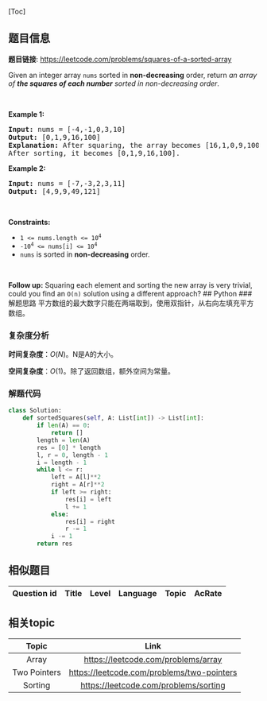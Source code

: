 [Toc]
## 题目信息
**题目链接**: https://leetcode.com/problems/squares-of-a-sorted-array
<p>Given an integer array <code>nums</code> sorted in <strong>non-decreasing</strong> order, return <em>an array of <strong>the squares of each number</strong> sorted in non-decreasing order</em>.</p>

<p>&nbsp;</p>
<p><strong>Example 1:</strong></p>

<pre>
<strong>Input:</strong> nums = [-4,-1,0,3,10]
<strong>Output:</strong> [0,1,9,16,100]
<strong>Explanation:</strong> After squaring, the array becomes [16,1,0,9,100].
After sorting, it becomes [0,1,9,16,100].
</pre>

<p><strong>Example 2:</strong></p>

<pre>
<strong>Input:</strong> nums = [-7,-3,2,3,11]
<strong>Output:</strong> [4,9,9,49,121]
</pre>

<p>&nbsp;</p>
<p><strong>Constraints:</strong></p>

<ul>
	<li><code><span>1 &lt;= nums.length &lt;= </span>10<sup>4</sup></code></li>
	<li><code>-10<sup>4</sup> &lt;= nums[i] &lt;= 10<sup>4</sup></code></li>
	<li><code>nums</code> is sorted in <strong>non-decreasing</strong> order.</li>
</ul>

<p>&nbsp;</p>
<strong>Follow up:</strong> Squaring each element and sorting the new array is very trivial, could you find an <code>O(n)</code> solution using a different approach?
## Python
### 解题思路
平方数组的最大数字只能在两端取到，使用双指针，从右向左填充平方数组。

### 复杂度分析
**时间复杂度**：$O(N)$。N是A的大小。

**空间复杂度**：$O(1)$。除了返回数组，额外空间为常量。

### 解题代码
```python
class Solution:
    def sortedSquares(self, A: List[int]) -> List[int]:
        if len(A) == 0:
            return []
        length = len(A)
        res = [0] * length
        l, r = 0, length - 1
        i = length - 1
        while l <= r:
            left = A[l]**2
            right = A[r]**2
            if left >= right:
                res[i] = left
                l += 1
            else:
                res[i] = right 
                r -= 1
            i -= 1
        return res
```


## 相似题目
Question id | Title | Level | Language | Topic | AcRate
:-----------:|:-----:|:-----:|:--------:|:-----:|:------:


## 相关topic
Topic | Link
:-----:|:----:
Array | https://leetcode.com/problems/array
Two Pointers | https://leetcode.com/problems/two-pointers
Sorting | https://leetcode.com/problems/sorting